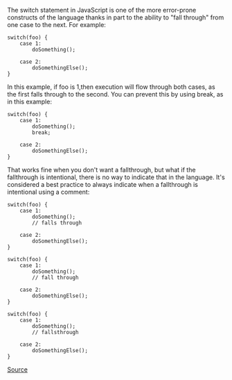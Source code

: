 The switch statement in JavaScript is one of the more error-prone constructs of the language thanks in part to the ability to "fall through" from one case to the next. For example:

```
switch(foo) {
    case 1:
        doSomething();

    case 2:
        doSomethingElse();
}
```

In this example, if foo is 1,then execution will flow through both cases, as the first falls through to the second. You can prevent this by using break, as in this example:

```
switch(foo) {
    case 1:
        doSomething();
        break;

    case 2:
        doSomethingElse();
}
```

That works fine when you don't want a fallthrough, but what if the fallthrough is intentional, there is no way to indicate that in the language. It's considered a best practice to always indicate when a fallthrough is intentional using a comment:

```
switch(foo) {
    case 1:
        doSomething();
        // falls through

    case 2:
        doSomethingElse();
}

switch(foo) {
    case 1:
        doSomething();
        // fall through

    case 2:
        doSomethingElse();
}

switch(foo) {
    case 1:
        doSomething();
        // fallsthrough

    case 2:
        doSomethingElse();
}
```

[Source](http://eslint.org/docs/rules/no-fallthrough)
